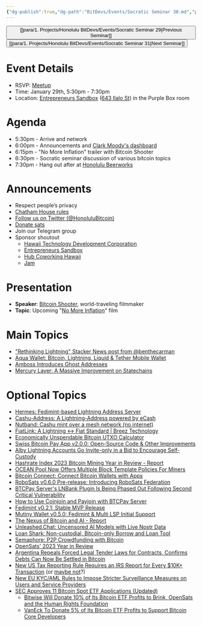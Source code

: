 ```yaml
---
{"dg-publish":true,"dg-path":"BitDevs/Events/Socratic Seminar 30.md","permalink":"/bit-devs/events/socratic-seminar-30/","title":"Socratic Seminar 30","tags":["bitdevs","bitcoin","resource","socratic-30"],"noteIcon":"3","created":"2024-01-06T20:26:05.143-10:00","updated":"2024-01-19T23:05:27.584-10:00"}
---
```




<button class="obsidian-button previous-seminar">[[para/1. Projects/Honolulu BitDevs/Events/Socratic Seminar 29\|Previous Seminar]]</button> <button class="obsidian-button next-seminar">[[para/1. Projects/Honolulu BitDevs/Events/Socratic Seminar 31\|Next Seminar]]</button>

# Event Details

- RSVP: [Meetup](https://www.meetup.com/honolulu-bitdevs/events/298253658/)
- Time: January 29th, 5:30pm - 7:30pm
- Location: [Entrepreneurs Sandbox](https://sandboxhawaii.org/) ([643 Ilalo St](https://goo.gl/maps/3Zj38htV13iUn4dcA)) in the Purple Box room

# Agenda

- 5:30pm - Arrive and network  
- 6:00pm - Announcements and [Clark Moody's dashboard](https://bitcoin.clarkmoody.com/dashboard/)
- 6:15pm - "No More Inflation" trailer with Bitcoin Shooter
- 6:30pm - Socratic seminar discussion of various bitcoin topics
- 7:30pm - Hang out after at [Honolulu Beerworks](https://www.honolulubeerworks.com/)

# Announcements

- Respect people’s privacy
- [Chatham House rules](https://www.chathamhouse.org/about-us/chatham-house-rule)
- [Follow us on Twitter (@HonoluluBitcoin)](https://twitter.com/HonoluluBitcoin)
- [Donate sats](https://checkout.opennode.com/p/5dea6b7a-d33c-4fda-b54c-98f092814c7d)
- Join our Telegram group
- Sponsor shoutout
	- [Hawaii Technology Development Corporation](https://www.htdc.org/about/)
	- [Entrepreneurs Sandbox](https://sandboxhawaii.org/)
	- [Hub Coworking Hawaii](https://hubcoworkinghi.com/)
	- [Jam](http://jam.dev/)

# Presentation

- **Speaker**: [Bitcoin Shooter](https://twitter.com/bitcoinshooter), world-traveling filmmaker
- **Topic**: Upcoming "[No More Inflation](https://bitcoinshooter.com/)" film

# Main Topics

- ["Rethinking Lightning" Stacker News post from @benthecarman](https://stacker.news/items/379225)
- [Aqua Wallet: Bitcoin, Lightning, Liquid & Tether Mobile Wallet](https://www.nobsbitcoin.com/aqua-wallet-launched/)
- [Amboss Introduces Ghost Addresses](https://www.nobsbitcoin.com/amboss-introduces-ghost-addresses/)
- [Mercury Layer: A Massive Improvement on Statechains](https://bitcoinmagazine.com/technical/mercury-layer-a-massive-improvement-on-statechains) 

# Optional Topics

- [Hermes: Fedimint-based Lightning Address Server](https://www.nobsbitcoin.com/hermes-fedimint-based-lightning-address-server/)
- [Cashu-Address: A Lightning-Address powered by eCash](https://cashu-address.com/)
- [Nutband: Cashu mint over a mesh network (no internet)](https://github.com/jooray/nutband?tab=readme-ov-file)
- [FiatLink: A Lightning ↔ Fiat Standard | Breez Technology](https://medium.com/breez-technology/introducing-fiatlink-a-lightning-fiat-standard-68ab380febb2)
- [Economically Unspendable Bitcoin UTXO Calculator](https://jlopp.github.io/unspendable-utxo-calculator/)
- [Swiss Bitcoin Pay App v2.0.0: Open-Source Code & Other Improvements](https://www.nobsbitcoin.com/swiss-bitcoin-pay-app-v2-0-0/)
- [Alby Lightning Accounts Go Invite-only in a Bid to Encourage Self-Custody](https://www.nobsbitcoin.com/alby-lightning-account-limits/)
- [Hashrate Index 2023 Bitcoin Mining Year in Review - Report](https://www.nobsbitcoin.com/hashrate-index-2023-bitcoin-mining-year-in-review/)
- [OCEAN Pool Now Offers Multiple Block Template Policies For Miners](https://www.nobsbitcoin.com/ocean-pool-now-offers-multiple-block-template-policies/)
- [Bitcoin Connect: Connect Bitcoin Wallets with Apps](https://www.nobsbitcoin.com/bitcoin-connect/)
- [RoboSats v0.6.0 Pre-release: Introducing RoboSats Federation](https://www.nobsbitcoin.com/robosats-v0-6-0-pre-release/)
- [BTCPay Server's LNBank Plugin Is Being Phased Out Following Second Critical Vulnerability](https://www.nobsbitcoin.com/btcpay-server-ln-bank-plugin-2nd-cve/)
- [How to Use Coinjoin and Payjoin with BTCPay Server](https://www.nobsbitcoin.com/how-to-use-coinjoin-and-payjoin-with-btcpay-server/)
- [Fedimint v0.2.1: Stable MVP Release](https://www.nobsbitcoin.com/fedimint-v0-2-1/)
- [Mutiny Wallet v0.5.0: Fedimint & Multi LSP Initial Support](https://www.nobsbitcoin.com/mutiny-wallet-v0-5-0/)
- [The Nexus of Bitcoin and AI - Report](https://www.nobsbitcoin.com/the-nexus-of-bitcoin-and-ai-report/)
- [Unleashed.Chat: Uncensored AI Models with Live Nostr Data](https://www.nobsbitcoin.com/unleashed-chat/)
- [Loan Shark: Non-custodial, Bitcoin-only Borrow and Loan Tool](https://www.nobsbitcoin.com/loan-shark-non-custodial-bitcoin-lending/)
- [Semaphore: P2P Crowdfunding with Bitcoin](https://www.nobsbitcoin.com/semaphore/)
- [OpenSats' 2023 Year in Review](https://opensats.org/blog/2023-year-in-review)
- [Argentina Repeals Forced Legal Tender Laws for Contracts, Confirms Debts Can Now Be Settled in Bitcoin](https://www.nobsbitcoin.com/argentina-repeals-forced-legal-tender-laws-for-contracts/)
- [New US Tax Reporting Rule Requires an IRS Report for Every $10K+ Transaction](https://www.nobsbitcoin.com/new-us-bitcoin-tax-reporting-rule-2024/) (or [maybe not](https://www.nobsbitcoin.com/taxpayers-do-not-have-to-report-digital-assets/)?)
- [New EU KYC/AML Rules to Impose Stricter Surveillance Measures on Users and Service Providers](https://www.nobsbitcoin.com/eu-amlr-surveillance-provisional-agreement/)
- [SEC Approves 11 Bitcoin Spot ETF Applications (Updated)](https://www.nobsbitcoin.com/sec-approves-bitcoin-spot-etf/)
	- [Bitwise Will Donate 10% of Its Bitcoin ETF Profits to Brink, OpenSats and the Human Rights Foundation](https://www.nobsbitcoin.com/bitwise-will-donate-10-of-etf-profits-for-bitcoin-development/)
	- [VanEck To Donate 5% of Its Bitcoin ETF Profits to Support Bitcoin Core Developers](https://www.nobsbitcoin.com/vaneck-to-donate-5-of-its-bitcoin-etf-profits-to-support-bitcoin-core-developers/)